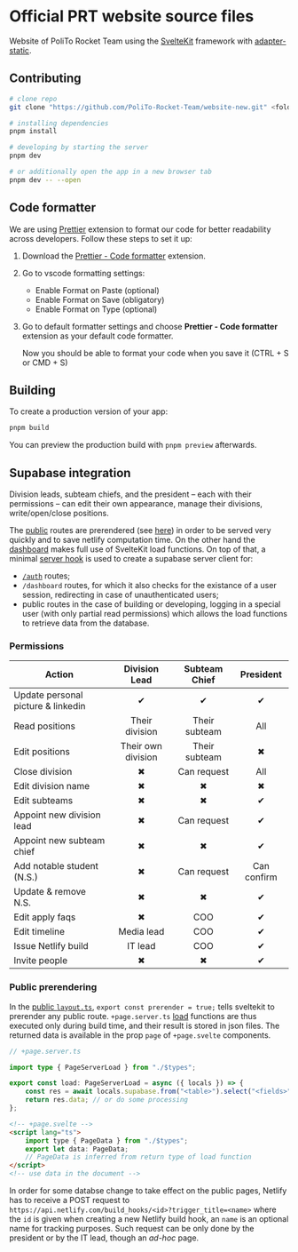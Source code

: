 # Official PRT website source files

Website of PoliTo Rocket Team using the [SvelteKit](https://kit.svelte.dev/) framework with [adapter-static](https://github.com/sveltejs/kit/tree/master/packages/adapter-static).

## Contributing

```bash
# clone repo
git clone "https://github.com/PoliTo-Rocket-Team/website-new.git" <folder name>

# installing dependencies
pnpm install

# developing by starting the server
pnpm dev

# or additionally open the app in a new browser tab
pnpm dev -- --open
```

## Code formatter

We are using [Prettier](https://marketplace.visualstudio.com/items?itemName=esbenp.prettier-vscode) extension to format our code for better readability across developers. Follow these steps to set it up:

1. Download the [Prettier - Code formatter](https://marketplace.visualstudio.com/items?itemName=esbenp.prettier-vscode) extension.
 
2. Go to vscode formatting settings:
    
   - Enable Format on Paste (optional)
   - Enable Format on Save (obligatory)
   - Enable Format on Type (optional)

3. Go to default formatter settings and choose **Prettier - Code formatter** extension as your default code formatter.

    Now you should be able to format your code when you save it (CTRL + S  or  CMD + S)

## Building

To create a production version of your app:

```bash
pnpm build
```

You can preview the production build with `pnpm preview` afterwards.

## Supabase integration

Division leads, subteam chiefs, and the president &ndash; each with their permissions &ndash; can edit their own appearance, manage their divisions, write/open/close positions.

The [public](./src/routes/(public)/) routes are prerendered (see [here](#public-prerendering)) in order to be served very quickly and to save netlify computation time. On the other hand the [dashboard](./src/routes/(shared-session)/dashboard/) makes full use of SvelteKit load functions. On top of that, a minimal [server hook](https://kit.svelte.dev/docs/hooks#server-hooks) is used to create a supabase server client for:
- [`/auth`](./src/routes/(shared-session)/auth/) routes;
- `/dashboard` routes, for which it also checks for the existance of a user session, redirecting in case of unauthenticated users;
- public routes in the case of building or developing, logging in a special user (with only partial read permissions) which allows the load functions to retrieve data from the database.


### Permissions

| Action | Division Lead | Subteam Chief | President |
| ------ | :-----------: | :-----------: | :-------: |
| Update personal picture & linkedin | &#10004; | &#10004; | &#10004; |
| Read positions | Their division | Their subteam | All |
| Edit positions | Their own division | Their subteam | &#10006; |
| Close division | &#10006; | Can request | All |
| Edit division name | &#10006; | &#10006; | &#10006; |
| Edit subteams | &#10006; | &#10006; | &#10004; |
| Appoint new division lead | &#10006; | Can request | &#10004; |
| Appoint new subteam chief | &#10006; | &#10006; | &#10004; |
| Add notable student (N.S.) | &#10006; | Can request | Can confirm |
| Update & remove N.S. | &#10006; | &#10006; | &#10004; |
| Edit apply faqs | &#10006; | COO | &#10004; |
| Edit timeline | Media lead | COO | &#10004; |
| Issue Netlify build | IT lead | COO | &#10004; |
| Invite people | &#10006; | &#10006; | &#10004; |


### Public prerendering

In the [public `layout.ts`](./src/routes/(public)/+layout.ts), `export const prerender = true;` tells sveltekit to prerender any public route. `+page.server.ts` [load](https://kit.svelte.dev/docs/load) functions are thus executed only during build time, and their result is stored in json files. The returned data is available in the prop `page` of `+page.svelte` components. 

```ts
// +page.server.ts

import type { PageServerLoad } from "./$types";

export const load: PageServerLoad = async ({ locals }) => {
    const res = await locals.supabase.from("<table>").select("<fields>");
    return res.data; // or do some processing
};
```

```html
<!-- +page.svelte -->
<script lang="ts">
    import type { PageData } from "./$types";
    export let data: PageData;
    // PageData is inferred from return type of load function
</script>
<!-- use data in the document -->
```

In order for some databse change to take effect on the public pages, Netlify has to receive a POST request to `https://api.netlify.com/build_hooks/<id>?trigger_title=<name>` where the `id` is given when creating a new Netlify build hook, an `name` is an optional name for tracking purposes. Such request can be only done by the president or by the IT lead, though an _ad-hoc_ page.
